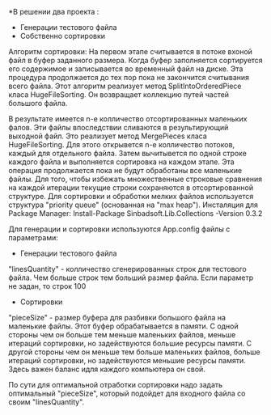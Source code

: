 
*В решении два проекта  :

- Генерации тестового файла
- Собственно сортировки

Алгоритм сортировки:
  На первом этапе считывается в потоке вхоной файл в буфер заданного размера. Когда буфер заполняется сортируется его содержимое и записывается во временный файл на диске. Эта процедура продолжается до тех пор пока не закончится считывания всего файла.
Этот алгоритм реализует метод SplitIntoOrderedPiece класа HugeFileSorting. Он возвращает коллекцию путей частей большого файла.

  В результате имеется n-е колличество отсортированных маленьких фалов. Эти файлы впоследствии сливаются в результирующий выходной файл.
Это реализует метод MergePieces класа HugeFileSorting.
Для этого открывется n-е колличество потоков, каждый для отдельного файла. Затем вычитывется по одной строке каждого файла и выполняется сортировка на каждом этапе. Эта операция продолжается пока не будут обработаны все маленькие файлы. Для того, чтобы избежать множественные строковые сравнения на каждой итерации текущие строки сохраняются в отсортированной структуре. Для сортировки и обработки мелких файлов используется структура "priority queue" (основанная на "max heap"). Инсталяция для Package Manager: Install-Package Sinbadsoft.Lib.Collections -Version 0.3.2

Для генерации и сортировки используются App.config файлы с параметрами:

- Генерации тестового файла
<appSettings>
    <add key="outputFilePath" value="d:\TestFile.txt"/>
    <add key="linesQuantity" value="5000000"/>
 </appSettings>
  "linesQuantity" - колличество сгенерированных строк для тестового файла. Чем больше строк тем больший размер файла.
  Если параметр не задан, то строк 100
  
  
- Сортировки
<appSettings>
    <add key="inputFilePath" value="d:\TestFile.txt"/>
    <add key="outputFilePath" value="d:\TestFileResult.txt"/>
    <!-- Piece Size size in bites -->
    <add key="pieceSize" value="512000"/> 
  </appSettings>
  
  "pieceSize" - размер буфера для разбивки большого файла на маленькие файлы. Этот буфер обрабатывается в памяти.
  С одной стороны чем он больше тем меньше маленьких файлов, меньше итераций сортировки, но задействуются большие ресурсы памяти.
  С другой стороны чем он меньше тем больше маленьких файлов, больше итераций сортировки, но задействуются меньшие ресурсы памяти.
  Здесь важен баланс идля каждого компьютера он свой. 
  
  По сути для оптимальной отработки сортировки надо задать оптимальный  "pieceSize", который подойдет для входного файла со своим "linesQuantity".
  
